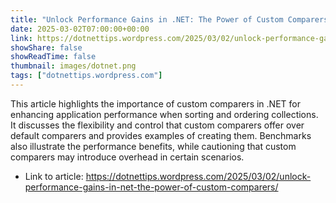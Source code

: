 ```yaml
---
title: "Unlock Performance Gains in .NET: The Power of Custom Comparers"
date: 2025-03-02T07:00:00+00:00
link: https://dotnettips.wordpress.com/2025/03/02/unlock-performance-gains-in-net-the-power-of-custom-comparers/
showShare: false
showReadTime: false
thumbnail: images/dotnet.png
tags: ["dotnettips.wordpress.com"]
---
```

This article highlights the importance of custom comparers in .NET for enhancing application performance when sorting and ordering collections. It discusses the flexibility and control that custom comparers offer over default comparers and provides examples of creating them. Benchmarks also illustrate the performance benefits, while cautioning that custom comparers may introduce overhead in certain scenarios.

- Link to article: https://dotnettips.wordpress.com/2025/03/02/unlock-performance-gains-in-net-the-power-of-custom-comparers/
